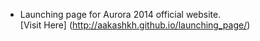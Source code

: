 - Launching page for Aurora 2014 official website.  
[Visit Here] (http://aakashkh.github.io/launching_page/)
